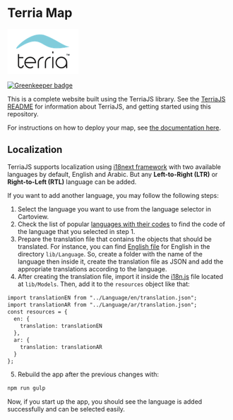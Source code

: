 Terria Map
==========

![Terria logo](terria-logo.png "Terria logo")

[![Greenkeeper badge](https://badges.greenkeeper.io/TerriaJS/TerriaMap.svg)](https://greenkeeper.io/)

This is a complete website built using the TerriaJS library. See the [TerriaJS README](https://github.com/TerriaJS/TerriaJS) for information about TerriaJS, and getting started using this repository.



For instructions on how to deploy your map, see [the documentation here](doc/deploying/deploying-to-aws.md).

## Localization

TerriaJS supports localization using [i18next framework](https://www.i18next.com/) with two available languages by default, English and Arabic. But any **Left-to-Right (LTR)** or **Right-to-Left (RTL)** language can be added.

If you want to add another language, you may follow the following steps:

1. Select the language you want to use from the language selector in Cartoview.
2. Check the list of popular [languages with their codes](https://en.wikipedia.org/wiki/List_of_ISO_639-1_codes) to find the code of the language that you selected in step 1.
3. Prepare the translation file that contains the objects that should be translated. For instance, you can find [English file](https://github.com/cartologic/cartoview_terriaJs/blob/master/static/TerriaMap/lib/Language/en/translation.json) for English in the directory `lib/Language`. So, create a folder with the name of the language then inside it, create the translation file as JSON and add the appropriate translations according to the language.
4. After creating the translation file, import it inside the [i18n.js](https://github.com/cartologic/cartoview_terriaJs/blob/master/static/TerriaMap/lib/Models/i18n.js) file located at `lib/Models`. Then, add it to the `resources` object like that:
```
import translationEN from "../Language/en/translation.json";
import translationAR from "../Language/ar/translation.json";
const resources = {
  en: {
    translation: translationEN
  },
  ar: {
    translation: translationAR
  }
};
```
5. Rebuild the app after the previous changes with:

```bash
npm run gulp
```

Now, if you start up the app, you should see the language is added successfully and can be selected easily.

